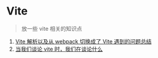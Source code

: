 # Vite

> 放一些 vite 相关的知识点

1. [Vite 解析以及从 webpack 切换成了 Vite 遇到的问题总结](https://mp.weixin.qq.com/s/hGD-xnmy9Pc-UEgN7x25-Q)
2. [当我们谈论 vite 时，我们在谈论什么](https://mp.weixin.qq.com/s/sKwO7MH0_FXMYA_gMXeznQ)
